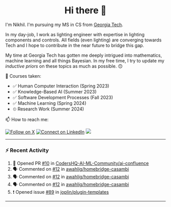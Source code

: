 <h1 align="center">Hi there 👋</h1>

<!--
**nkapila6/nkapila6** is a ✨ _special_ ✨ repository because its `README.md` (this file) appears on your GitHub profile.

Here are some ideas to get you started:

- 🔭 I’m currently working on ...
- 🌱 I’m currently learning ...
- 👯 I’m looking to collaborate on ...
- 🤔 I’m looking for help with ...
- 💬 Ask me about ...
- 📫 How to reach me: ...
- 😄 Pronouns: ...
- ⚡ Fun fact: ...
- 🔭 I’m currently working on ...
-->

I'm Nikhil. I'm pursuing my MS in CS from [Georgia Tech](https://github.com/gatech). 

In my day-job, I work as lighting engineer with expertise in lighting components and controls. All fields (even lighting) are converging towards Tech and I hope to contribute in the near future to bridge this gap.

My time at Georgia Tech has gotten me deeply intrigued into mathematics, machine learning and all things Bayesian. In my free time, I try to update my *inductive priors* on these topics as much as possible. 🙃

🐛 Courses taken: 
- ✅ Human Computer Interaction (Spring 2023)
- ✅ Knowledge-Based AI (Summer 2023)
- ✅ Software Development Processes (Fall 2023)
- ✅ Machine Learning (Spring 2024)
- ⏲ Research Work (Summer 2024)

📫 How to reach me:

[![Follow on X](https://img.shields.io/badge/--twitter?label=Twitter&logo=Twitter&style=social)](https://x.com/nkapila6) [![Connect on LinkedIn](https://img.shields.io/badge/--linkedin?label=LinkedIn&logo=LinkedIn&style=social)](https://www.linkedin.com/in/nikhilkapila/) <a href="https://visitcount.itsvg.in">
  <img src="https://visitcount.itsvg.in/api?id=nkapila6&label=Profile%20Views&color=12&icon=0&pretty=false" />
</a>

---

### :zap: Recent Activity

<!--START_SECTION:activity-->
1. 💪 Opened PR [#10](https://github.com/CodersHQ-AI-ML-Community/ai-confluence/pull/10) in [CodersHQ-AI-ML-Community/ai-confluence](https://github.com/CodersHQ-AI-ML-Community/ai-confluence)
2. 🗣 Commented on [#12](https://github.com/awahlig/homebridge-casambi/issues/12#issuecomment-2133521198) in [awahlig/homebridge-casambi](https://github.com/awahlig/homebridge-casambi)
3. 🗣 Commented on [#12](https://github.com/awahlig/homebridge-casambi/issues/12#issuecomment-2133133930) in [awahlig/homebridge-casambi](https://github.com/awahlig/homebridge-casambi)
4. 🗣 Commented on [#12](https://github.com/awahlig/homebridge-casambi/issues/12#issuecomment-2119246275) in [awahlig/homebridge-casambi](https://github.com/awahlig/homebridge-casambi)
5. ❗ Opened issue [#89](https://github.com/joplin/plugin-templates/issues/89) in [joplin/plugin-templates](https://github.com/joplin/plugin-templates)
<!--END_SECTION:activity-->

---

